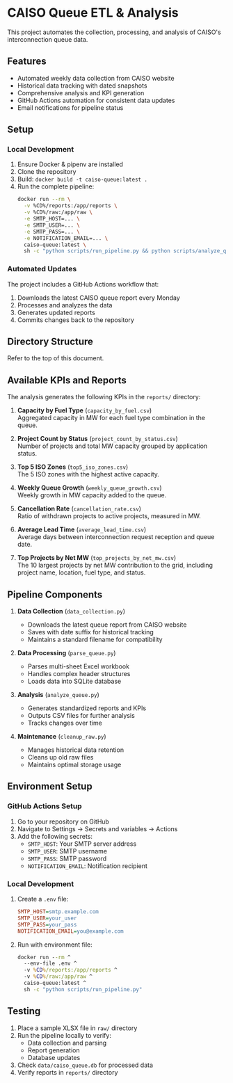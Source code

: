 # CAISO Queue ETL & Analysis

This project automates the collection, processing, and analysis of CAISO's interconnection queue data.

## Features

- Automated weekly data collection from CAISO website
- Historical data tracking with dated snapshots
- Comprehensive analysis and KPI generation
- GitHub Actions automation for consistent data updates
- Email notifications for pipeline status

## Setup

### Local Development

1. Ensure Docker & pipenv are installed
2. Clone the repository
3. Build: `docker build -t caiso-queue:latest .`
4. Run the complete pipeline:   
   ```bash
   docker run --rm \
     -v %CD%/reports:/app/reports \
     -v %CD%/raw:/app/raw \
     -e SMTP_HOST=... \
     -e SMTP_USER=... \
     -e SMTP_PASS=... \
     -e NOTIFICATION_EMAIL=... \
     caiso-queue:latest \
     sh -c "python scripts/run_pipeline.py && python scripts/analyze_queue.py && python scripts/cleanup_raw.py"
   ```

### Automated Updates

The project includes a GitHub Actions workflow that:
1. Downloads the latest CAISO queue report every Monday
2. Processes and analyzes the data
3. Generates updated reports
4. Commits changes back to the repository

## Directory Structure

Refer to the top of this document.

## Available KPIs and Reports

The analysis generates the following KPIs in the `reports/` directory:

1. **Capacity by Fuel Type** (`capacity_by_fuel.csv`)  
   Aggregated capacity in MW for each fuel type combination in the queue.

2. **Project Count by Status** (`project_count_by_status.csv`)  
   Number of projects and total MW capacity grouped by application status.

3. **Top 5 ISO Zones** (`top5_iso_zones.csv`)  
   The 5 ISO zones with the highest active capacity.

4. **Weekly Queue Growth** (`weekly_queue_growth.csv`)  
   Weekly growth in MW capacity added to the queue.

5. **Cancellation Rate** (`cancellation_rate.csv`)  
   Ratio of withdrawn projects to active projects, measured in MW.

6. **Average Lead Time** (`average_lead_time.csv`)  
   Average days between interconnection request reception and queue date.

7. **Top Projects by Net MW** (`top_projects_by_net_mw.csv`)  
   The 10 largest projects by net MW contribution to the grid, including project name,
   location, fuel type, and status.

## Pipeline Components

1. **Data Collection** (`data_collection.py`)
   - Downloads the latest queue report from CAISO website
   - Saves with date suffix for historical tracking
   - Maintains a standard filename for compatibility

2. **Data Processing** (`parse_queue.py`)
   - Parses multi-sheet Excel workbook
   - Handles complex header structures
   - Loads data into SQLite database

3. **Analysis** (`analyze_queue.py`)
   - Generates standardized reports and KPIs
   - Outputs CSV files for further analysis
   - Tracks changes over time

4. **Maintenance** (`cleanup_raw.py`)
   - Manages historical data retention
   - Cleans up old raw files
   - Maintains optimal storage usage

## Environment Setup

### GitHub Actions Setup

1. Go to your repository on GitHub
2. Navigate to Settings → Secrets and variables → Actions
3. Add the following secrets:
   - `SMTP_HOST`: Your SMTP server address
   - `SMTP_USER`: SMTP username
   - `SMTP_PASS`: SMTP password
   - `NOTIFICATION_EMAIL`: Notification recipient

### Local Development

1. Create a `.env` file:
   ```ini
   SMTP_HOST=smtp.example.com
   SMTP_USER=your_user
   SMTP_PASS=your_pass
   NOTIFICATION_EMAIL=you@example.com
   ```

2. Run with environment file:
   ```cmd
   docker run --rm ^
     --env-file .env ^
     -v %CD%/reports:/app/reports ^
     -v %CD%/raw:/app/raw ^
     caiso-queue:latest ^
     sh -c "python scripts/run_pipeline.py"
   ```

## Testing

1. Place a sample XLSX file in `raw/` directory
2. Run the pipeline locally to verify:
   - Data collection and parsing
   - Report generation
   - Database updates
3. Check `data/caiso_queue.db` for processed data
4. Verify reports in `reports/` directory